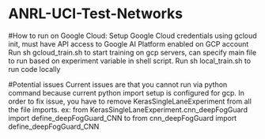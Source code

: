 # ANRL-UCI-Test-Networks

#How to run on Google Cloud:
Setup Google Cloud credentials using gcloud init, must have API access to Google AI Platform enabled on GCP account
Run sh gcloud_train.sh to start training on gcp servers, can specify main file to run based on experiment variable in shell script.
Run sh local_train.sh to run code locally

#Potential issues
Current issues are that you cannot run via python command because current python import setup is configured for gcp. 
In order to fix issue, you have to remove KerasSingleLaneExperiment from all the file imports. 
ex: from KerasSingleLaneExperiment.cnn_deepFogGuard import define_deepFogGuard_CNN to from cnn_deepFogGuard import define_deepFogGuard_CNN

